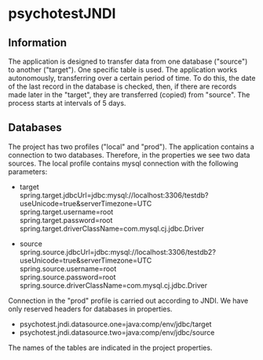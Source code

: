 # psychotestJNDI
## Information

The application is designed to transfer data from one database ("source") to another ("target"). 
One specific table is used. The application works autonomously, transferring over a certain period of time. 
To do this, the date of the last record in the database is checked, then, 
if there are records made later in the "target", they are transferred (copied) from "source". 
The process starts at intervals of 5 days.

## Databases
The project has two profiles ("local" and "prod"). 
The application contains a connection to two databases. Therefore, in the properties we see two data sources.
The local profile contains mysql connection with the following parameters: 

* target\
spring.target.jdbcUrl=jdbc:mysql://localhost:3306/testdb?useUnicode=true&serverTimezone=UTC\
spring.target.username=root\
spring.target.password=root\
spring.target.driverClassName=com.mysql.cj.jdbc.Driver

* source\
spring.source.jdbcUrl=jdbc:mysql://localhost:3306/testdb2?useUnicode=true&serverTimezone=UTC\
spring.source.username=root\
spring.source.password=root\
spring.source.driverClassName=com.mysql.cj.jdbc.Driver

Connection in the "prod" profile is carried out according to JNDI. 
We have only reserved headers for databases in properties.

* psychotest.jndi.datasource.one=java:comp/env/jdbc/target
* psychotest.jndi.datasource.two=java:comp/env/jdbc/source 

The names of the tables are indicated in the project properties.